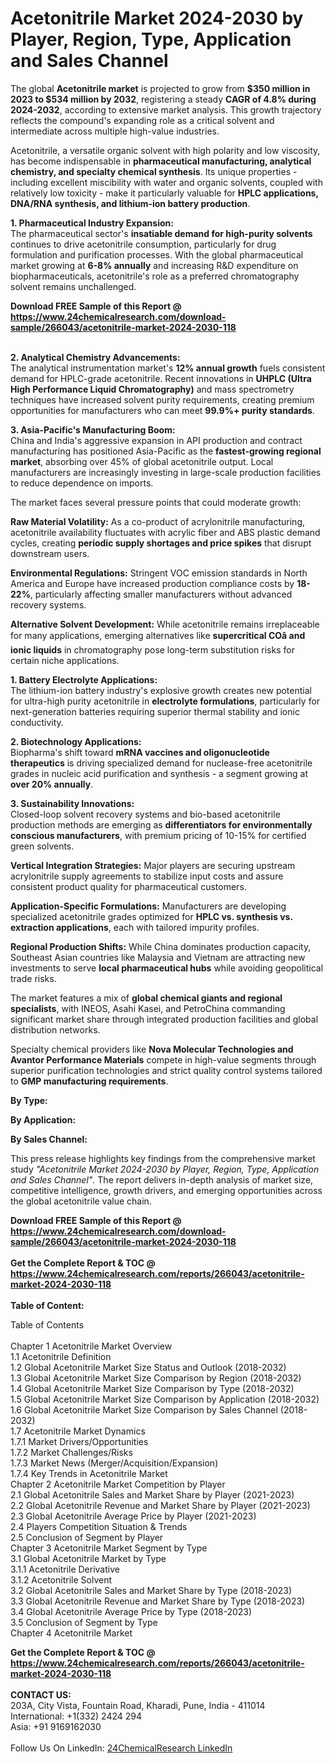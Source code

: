 <h1>Acetonitrile Market 2024-2030 by Player, Region, Type, Application and Sales Channel</h1><p>The global <strong>Acetonitrile market</strong> is projected to grow from <strong>$350 million in 2023 to $534 million by 2032</strong>, registering a steady <strong>CAGR of 4.8% during 2024-2032</strong>, according to extensive market analysis. This growth trajectory reflects the compound's expanding role as a critical solvent and intermediate across multiple high-value industries.</p><p>Acetonitrile, a versatile organic solvent with high polarity and low viscosity, has become indispensable in <strong>pharmaceutical manufacturing, analytical chemistry, and specialty chemical synthesis</strong>. Its unique properties - including excellent miscibility with water and organic solvents, coupled with relatively low toxicity - make it particularly valuable for <strong>HPLC applications, DNA/RNA synthesis, and lithium-ion battery production</strong>.</p><p><strong>1. Pharmaceutical Industry Expansion:</strong><br>
The pharmaceutical sector's <strong>insatiable demand for high-purity solvents</strong> continues to drive acetonitrile consumption, particularly for drug formulation and purification processes. With the global pharmaceutical market growing at <strong>6-8% annually</strong> and increasing R&amp;D expenditure on biopharmaceuticals, acetonitrile's role as a preferred chromatography solvent remains unchallenged.</p><div><b>Download FREE Sample of this Report @ 
            <a href="https://www.24chemicalresearch.com/download-sample/266043/acetonitrile-market-2024-2030-118">
            https://www.24chemicalresearch.com/download-sample/266043/acetonitrile-market-2024-2030-118</a></b></div><br><p><strong>2. Analytical Chemistry Advancements:</strong><br>
The analytical instrumentation market's <strong>12% annual growth</strong> fuels consistent demand for HPLC-grade acetonitrile. Recent innovations in <strong>UHPLC (Ultra High Performance Liquid Chromatography)</strong> and mass spectrometry techniques have increased solvent purity requirements, creating premium opportunities for manufacturers who can meet <strong>99.9%+ purity standards</strong>.</p><p><strong>3. Asia-Pacific's Manufacturing Boom:</strong><br>
China and India's aggressive expansion in API production and contract manufacturing has positioned Asia-Pacific as the <strong>fastest-growing regional market</strong>, absorbing over 45% of global acetonitrile output. Local manufacturers are increasingly investing in large-scale production facilities to reduce dependence on imports.</p><p>The market faces several pressure points that could moderate growth:</p><p><strong>Raw Material Volatility:</strong> As a co-product of acrylonitrile manufacturing, acetonitrile availability fluctuates with acrylic fiber and ABS plastic demand cycles, creating <strong>periodic supply shortages and price spikes</strong> that disrupt downstream users.</p><p><strong>Environmental Regulations:</strong> Stringent VOC emission standards in North America and Europe have increased production compliance costs by <strong>18-22%</strong>, particularly affecting smaller manufacturers without advanced recovery systems.</p><p><strong>Alternative Solvent Development:</strong> While acetonitrile remains irreplaceable for many applications, emerging alternatives like <strong>supercritical COâ and ionic liquids</strong> in chromatography pose long-term substitution risks for certain niche applications.</p><p><strong>1. Battery Electrolyte Applications:</strong><br>
The lithium-ion battery industry's explosive growth creates new potential for ultra-high purity acetonitrile in <strong>electrolyte formulations</strong>, particularly for next-generation batteries requiring superior thermal stability and ionic conductivity.</p><p><strong>2. Biotechnology Applications:</strong><br>
Biopharma's shift toward <strong>mRNA vaccines and oligonucleotide therapeutics</strong> is driving specialized demand for nuclease-free acetonitrile grades in nucleic acid purification and synthesis - a segment growing at <strong>over 20% annually</strong>.</p><p><strong>3. Sustainability Innovations:</strong><br>
Closed-loop solvent recovery systems and bio-based acetonitrile production methods are emerging as <strong>differentiators for environmentally conscious manufacturers</strong>, with premium pricing of 10-15% for certified green solvents.</p><p><strong>Vertical Integration Strategies:</strong> Major players are securing upstream acrylonitrile supply agreements to stabilize input costs and assure consistent product quality for pharmaceutical customers.</p><p><strong>Application-Specific Formulations:</strong> Manufacturers are developing specialized acetonitrile grades optimized for <strong>HPLC vs. synthesis vs. extraction applications</strong>, each with tailored impurity profiles.</p><p><strong>Regional Production Shifts:</strong> While China dominates production capacity, Southeast Asian countries like Malaysia and Vietnam are attracting new investments to serve <strong>local pharmaceutical hubs</strong> while avoiding geopolitical trade risks.</p><p>The market features a mix of <strong>global chemical giants and regional specialists</strong>, with INEOS, Asahi Kasei, and PetroChina commanding significant market share through integrated production facilities and global distribution networks.</p><p>Specialty chemical providers like <strong>Nova Molecular Technologies and Avantor Performance Materials</strong> compete in high-value segments through superior purification technologies and strict quality control systems tailored to <strong>GMP manufacturing requirements</strong>.</p><p><strong>By Type:</strong></p><p><strong>By Application:</strong></p><p><strong>By Sales Channel:</strong></p><p>This press release highlights key findings from the comprehensive market study <em>"Acetonitrile Market 2024-2030 by Player, Region, Type, Application and Sales Channel"</em>. The report delivers in-depth analysis of market size, competitive intelligence, growth drivers, and emerging opportunities across the global acetonitrile value chain.</p><div><b>Download FREE Sample of this Report @ 
            <a href="https://www.24chemicalresearch.com/download-sample/266043/acetonitrile-market-2024-2030-118">
            https://www.24chemicalresearch.com/download-sample/266043/acetonitrile-market-2024-2030-118</a></b></div><br><div><b>Get the Complete Report & TOC @ 
            <a href="https://www.24chemicalresearch.com/reports/266043/acetonitrile-market-2024-2030-118">
            https://www.24chemicalresearch.com/reports/266043/acetonitrile-market-2024-2030-118</a></b></div><br>
            <b>Table of Content:</b><p>Table of Contents<br />
<br />
Chapter 1 Acetonitrile Market Overview<br />
    1.1 Acetonitrile Definition<br />
    1.2 Global Acetonitrile Market Size Status and Outlook (2018-2032)<br />
    1.3 Global Acetonitrile Market Size Comparison by Region (2018-2032)<br />
    1.4 Global Acetonitrile Market Size Comparison by Type (2018-2032)<br />
    1.5 Global Acetonitrile Market Size Comparison by Application (2018-2032)<br />
    1.6 Global Acetonitrile Market Size Comparison by Sales Channel (2018-2032)<br />
    1.7 Acetonitrile Market Dynamics<br />
        1.7.1 Market Drivers/Opportunities<br />
        1.7.2 Market Challenges/Risks<br />
        1.7.3 Market News (Merger/Acquisition/Expansion)<br />
        1.7.4 Key Trends in Acetonitrile Market<br />
Chapter 2 Acetonitrile Market Competition by Player<br />
    2.1 Global Acetonitrile Sales and Market Share by Player (2021-2023)<br />
    2.2 Global Acetonitrile Revenue and Market Share by Player (2021-2023)<br />
    2.3 Global Acetonitrile Average Price by Player (2021-2023)<br />
    2.4 Players Competition Situation & Trends<br />
    2.5 Conclusion of Segment by Player<br />
Chapter 3 Acetonitrile Market Segment by Type<br />
    3.1 Global Acetonitrile Market by Type<br />
        3.1.1 Acetonitrile Derivative<br />
        3.1.2 Acetonitrile Solvent<br />
    3.2 Global Acetonitrile Sales and Market Share by Type (2018-2023)<br />
    3.3 Global Acetonitrile Revenue and Market Share by Type (2018-2023)<br />
    3.4 Global Acetonitrile Average Price by Type (2018-2023)<br />
    3.5 Conclusion of Segment by Type<br />
Chapter 4 Acetonitrile Market</p><div><b>Get the Complete Report & TOC @ 
            <a href="https://www.24chemicalresearch.com/reports/266043/acetonitrile-market-2024-2030-118">
            https://www.24chemicalresearch.com/reports/266043/acetonitrile-market-2024-2030-118</a></b></div><br><b>CONTACT US:</b><br>
            203A, City Vista, Fountain Road, Kharadi, Pune, India - 411014<br>
            International: +1(332) 2424 294<br>
            Asia: +91 9169162030 <br><br>
            Follow Us On LinkedIn: <a href="https://www.linkedin.com/company/24chemicalresearch/">24ChemicalResearch LinkedIn</a>